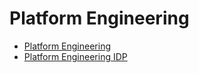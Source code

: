 # Platform Engineering

- [Platform Engineering](https://platformengineering.org/)
- [Platform Engineering IDP](https://internaldeveloperplatform.org/)

